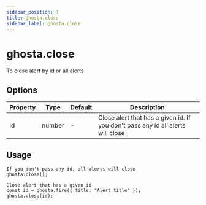 ```yaml
---
sidebar_position: 3
title: ghosta.close
sidebar_label: ghosta.close
---
```


# ghosta.close

To close alert by id or all alerts

## Options

| Property | Type   | Default | Description                                                                     |
| -------- | ------ | ------- | ------------------------------------------------------------------------------- |
| id       | number | -       | Close alert that has a given id. If you don't pass any id all alerts will close |

## Usage

```tsx
If you don't pass any id, all alerts will close
ghosta.close();

Close alert that has a given id
const id = ghosta.fire({ title: "Alert title" });
ghosta.close(id);
```
